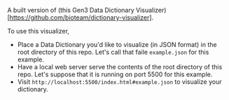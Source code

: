 A built version of (this Gen3 Data Dictionary Visualizer)[https://github.com/bioteam/dictionary-visualizer].

To use this visualizer,

- Place a Data Dictionary you'd like to visualize (in JSON format) in the root directory of this repo. Let's call that faile `example.json` for this example.
- Have a local web server serve the contents of the root directory of this repo. Let's suppose that it is running on port 5500 for this example.
- Visit `http://localhost:5500/index.html#example.json` to visualize your dictionary.
